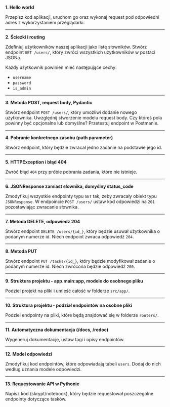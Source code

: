 **1. Hello world**

Przepisz kod aplikacji, uruchom go oraz wykonaj request pod odpowiedni adres z wykorzystaniem przeglądarki.

---

**2. Ścieżki i routing**

Zdefiniuj użytkowników naszej aplikacji jako listę słowników. Stwórz endpoint `GET /users/`, który zwróci wszystkich użytkowników w postaci JSONa.

Każdy użytkownik powinien mieć następujące cechy:
- `username`
- `password`
- `is_admin`

---

**3. Metoda POST, request body, Pydantic**

Stwórz endpoint `POST /users/`, który umożliwi dodanie nowego użytkownika. Uwzględnij stworzenie modelu request body. Czy któreś pola powinny być opcjonalne lub domyślne? Przetestuj endpoint w Postmanie.

---

**4. Pobranie konkretnego zasobu (path parameter)**

Stwórz endpoint, który będzie zwracał jedno zadanie na podstawie jego id.

---

**5. HTTPException i błąd 404**

Zwróć błąd `404` przy próbie pobrania zadania, które nie istnieje.

---

**6. JSONResponse zamiast słownika, domyślny status_code**

Zmodyfikuj wszystkie endpointy typu `GET` tak, żeby zwracały obiekt typu `JSONResponse`. W endpoincie `POST /users/` ustaw kod odpowiedzi na `201` pozostawiając zwracanie słownika.

---

**7. Metoda DELETE, odpowiedź 204**

Stwórz endpoint `DELETE /users/{id_}`, który będzie usuwał użytkownika o podanym numerze id. Niech endpoint zwraca odpowiedź `204`.

---

**8. Metoda PUT**

Stwórz endpoint `PUT /tasks/{id_}`, który będzie modyfikował zadanie o podanym numerze id. Niech zwrócona będzie odpowiedź `200`.

---

**9. Struktura projektu - app.main:app, modele do osobnego pliku**

Podziel projekt na pliki i umieść całość w folderze `src/app/`.

---

**10. Struktura projektu - podział endpointów na osobne pliki**

Podziel endpointy na pliki, które będą znajdować się w folderze `routers/`.

---

**11. Automatyczna dokumentacja (/docs, /redoc)**

Wygeneruj dokumentację, ustaw tagi i opisy endpointów.

---

**12. Model odpowiedzi**

Zmodyfikuj kod endpointów, które odpowiadają tabeli `users`. Dodaj do nich według uznania modele odpowiedzi.

---

**13. Requestowanie API w Pythonie**

Napisz kod (skrypt/notebook), który będzie requestował poszczególne endpointy dotyczące tasków.

